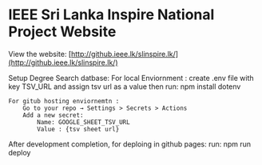 # IEEE Sri Lanka Inspire National Project Website

View the website: [http://github.ieee.lk/slinspire.lk/](http://github.ieee.lk/slinspire.lk/)


Setup Degree Search datbase:
    For local Enviornment :
        create .env file with key TSV_URL and assign tsv url as a value
        then run:
            npm install dotenv

    For gitub hosting enviornemtn :
        Go to your repo → Settings > Secrets > Actions
        Add a new secret:
            Name: GOOGLE_SHEET_TSV_URL
            Value : {tsv sheet url}

After development completion, for deploing in github pages:
    run:
        npm run deploy